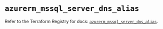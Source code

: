 # `azurerm_mssql_server_dns_alias`

Refer to the Terraform Registry for docs: [`azurerm_mssql_server_dns_alias`](https://registry.terraform.io/providers/hashicorp/azurerm/4.34.0/docs/resources/mssql_server_dns_alias).
